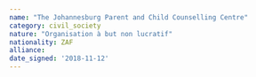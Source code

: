 ```yaml
---
name: "The Johannesburg Parent and Child Counselling Centre"
category: civil_society
nature: "Organisation à but non lucratif"
nationality: ZAF
alliance: 
date_signed: '2018-11-12'
---
```

    